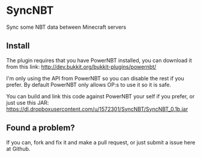 SyncNBT
=======

Sync some NBT data between Minecraft servers

## Install
The plugin requires that you have PowerNBT installed, you can download it from this link:
http://dev.bukkit.org/bukkit-plugins/powernbt/

I'm only using the API from PowerNBT so you can disable the rest if you prefer. By default PowerNBT only allows OP:s to use it so it is safe.

You can build and link this code against PowerNBT your self if you prefer, or just use this JAR:
https://dl.dropboxusercontent.com/u/1572301/SyncNBT/SyncNBT_0.1b.jar

## Found a problem?

If you can, fork and fix it and make a pull request, or just submit a issue here at Github.
